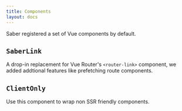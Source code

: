 ```yaml
---
title: Components
layout: docs
---
```


Saber registered a set of Vue components by default.

## `SaberLink`

A drop-in replacement for Vue Router's `<router-link>` component, we added addtional features like prefetching route components.

## `ClientOnly`

Use this component to wrap non SSR friendly components.
